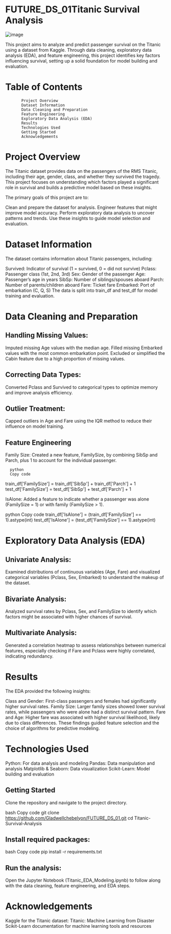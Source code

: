# FUTURE_DS_01Titanic Survival Analysis 

![image](https://github.com/user-attachments/assets/5f7401b3-d8b2-4d3b-9455-b0313bf67f4f)

 

This project aims to analyze and predict passenger survival on the Titanic using a dataset from Kaggle. Through data cleaning, exploratory data analysis (EDA), and feature engineering, this project identifies key factors influencing survival, setting up a solid foundation for model building and evaluation.



# Table of Contents

           Project Overview
           Dataset Information
           Data Cleaning and Preparation
           Feature Engineering
           Exploratory Data Analysis (EDA)
           Results
           Technologies Used
           Getting Started
           Acknowledgements
           
           
           
# Project Overview

The Titanic dataset provides data on the passengers of the RMS Titanic, including their age, gender, class, and whether they survived the tragedy. This project focuses on understanding which factors played a significant role in survival and builds a predictive model based on these insights.



The primary goals of this project are to:

Clean and prepare the dataset for analysis.
Engineer features that might improve model accuracy.
Perform exploratory data analysis to uncover patterns and trends.
Use these insights to guide model selection and evaluation.



# Dataset Information

The dataset contains information about Titanic passengers, including:

Survived: Indicator of survival (1 = survived, 0 = did not survive)
Pclass: Passenger class (1st, 2nd, 3rd)
Sex: Gender of the passenger
Age: Passenger’s age in years
SibSp: Number of siblings/spouses aboard
Parch: Number of parents/children aboard
Fare: Ticket fare
Embarked: Port of embarkation (C, Q, S)
The data is split into train_df and test_df for model training and evaluation.



# Data Cleaning and Preparation

## Handling Missing Values:

Imputed missing Age values with the median age.
Filled missing Embarked values with the most common embarkation point.
Excluded or simplified the Cabin feature due to a high proportion of missing values.


## Correcting Data Types:

Converted Pclass and Survived to categorical types to optimize memory and improve analysis efficiency.


## Outlier Treatment:

Capped outliers in Age and Fare using the IQR method to reduce their influence on model training.


## Feature Engineering

Family Size: Created a new feature, FamilySize, by combining SibSp and Parch, plus 1 to account for the individual passenger.



      python
      Copy code
train_df['FamilySize'] = train_df['SibSp'] + train_df['Parch'] + 1
test_df['FamilySize'] = test_df['SibSp'] + test_df['Parch'] + 1


IsAlone: Added a feature to indicate whether a passenger was alone (FamilySize = 1) or with family (FamilySize > 1).

python
Copy code
train_df['IsAlone'] = (train_df['FamilySize'] == 1).astype(int)
test_df['IsAlone'] = (test_df['FamilySize'] == 1).astype(int)




# Exploratory Data Analysis (EDA)


## Univariate Analysis:

Examined distributions of continuous variables (Age, Fare) and visualized categorical variables (Pclass, Sex, Embarked) to understand the makeup of the dataset.


## Bivariate Analysis:

Analyzed survival rates by Pclass, Sex, and FamilySize to identify which factors might be associated with higher chances of survival.


## Multivariate Analysis:

Generated a correlation heatmap to assess relationships between numerical features, especially checking if Fare and Pclass were highly correlated, indicating redundancy.



# Results
The EDA provided the following insights:

Class and Gender: First-class passengers and females had significantly higher survival rates.
Family Size: Larger family sizes showed lower survival rates, while passengers who were alone had a distinct survival pattern.
Fare and Age: Higher fare was associated with higher survival likelihood, likely due to class differences.
These findings guided feature selection and the choice of algorithms for predictive modeling.



# Technologies Used
Python: For data analysis and modeling
Pandas: Data manipulation and analysis
Matplotlib & Seaborn: Data visualization
Scikit-Learn: Model building and evaluation



## Getting Started
Clone the repository and navigate to the project directory.

bash
Copy code
git clone https://github.com/Gladwellchebelyon/FUTURE_DS_01.git
cd Titanic-Survival-Analysis



## Install required packages:

bash
Copy code
pip install -r requirements.txt


## Run the analysis:

Open the Jupyter Notebook (Titanic_EDA_Modeling.ipynb) to follow along with the data cleaning, feature engineering, and EDA steps.



# Acknowledgements
Kaggle for the Titanic dataset: Titanic: Machine Learning from Disaster
Scikit-Learn documentation for machine learning tools and resources






